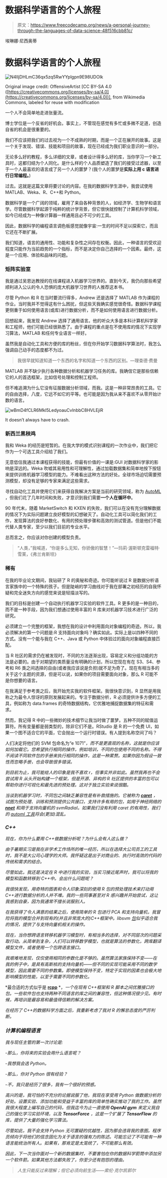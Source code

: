 # 数据科学语言的个人旅程

> 原文：<https://www.freecodecamp.org/news/a-personal-journey-through-the-languages-of-data-science-48f516cbb81c/>

埃琳娜·尼西奥蒂

# 数据科学语言的个人旅程

![N4lljDHLmC36qx5zq5RwYYplgpn9E98UDOlk](img/4044f79ce9d15bd04bd51a37ef7d02a3.png)

Original image credit: OffensiveArtist [CC BY-SA 4.0 ([https://creativecommons.org/licenses/by-sa/4.0](https://creativecommons.org/licenses/by-sa/4.0))], from Wikimedia Commons, labeled for reuse with modification

一个人不会简单地走进张量流。

博士学位是一个反省的好机会。事实上，不管现在感觉有多忙或多微不足道，创造自省的机会是很重要的。

我们不应该把我们的过去视为一个不成熟的时期，而是一个正在展开的故事。这是一个关于发现、错误、技能和项目的故事，现在已经成为我们职业意识的一部分。

无论多么好的教程，多么详细的文章，或者设计得多么好的库，当你学习一个新工具时，这都归结为个人同化。是什么样的个人品质塑造了我们的接受过滤器，以至于一个人最喜欢的语言成了另一个人的噩梦？(我个人的噩梦是**实际上用 c 语言进行日常编程。**)

过去。这就是这篇文章将要讨论的内容。在我的数据科学生涯中，我尝试使用 MATLAB、Weka、R、C++和 Python。

数据科学是一个广阔的领域，雇用了来自各种背景的人，如经济学、生物学和语言学。尽管数据科学起源于纯粹的统计学背景，但它很快就控制了计算机科学领域，如今已经成为一种像计算器一样通用且必不可少的工具。

因此，数据科学的编程语言调色板感觉就像宇宙:一生的时间不足以探索它，而且它还在不断扩展。

我们知道，语言的通用性、功能和复杂性之间存在权衡。因此，一种语言的受欢迎程度只能作为当前趋势的一个指标，而不是决定你自己选择的一个因素。最终，这是一个应用、体验和品味的问题。

### 矩阵实验室

我是通过吴恩达教授的在线课程进入机器学习世界的。直到今天，我仍向那些希望顺利进入公认的令人恐惧的庞大机器学习世界的人推荐这本书。

尽管 Python 和 R 在当时要流行得多，Andrew 还是选择了 MATLAB 作为课程的作业。当时我并不觉得这有什么困扰，但这些天我确实感觉很奇怪。数据科学课程更侧重于如何使用语言(或库)进行数据分析，而不是如何使用语言进行数据分析。

回想起来，我发现 Andrew 选择了通用语言。他的听众大多是本科计算机科学家和工程师，他们可能已经很熟悉了。由于课程的重点是在不使用库的情况下实现学习算法，MATLAB 和任何专业语言一样好。

虽然我是自动化工具和方便的库的粉丝，但在你开始学习数据科学算法时，我怎么强调自己动手的态度都不为过。

> 我很早就知道知道一个东西的名字和知道一个东西的区别。—理查德·费曼

MATLAB 并不缺少执行各种数据分析和机器学习任务的库。我确信它是那些信赖它的人的首选框架，比如信号处理和控制工程师。

但不难追溯为什么它没有征服数据分析领域，而我。这是一种非常昂贵的工具。它的自由选择，八度，它远不如它的平等。也可能是因为我从来不喜欢不从零开始计数的语言。

![wBmD4fCLR6Mkl5LedyoauCvlnbbC8HVLEjiR](img/ff6d44a1a6544f728961ce6919036f7f.png)

It doesn’t always have to crash.

### 新西兰黑秧鸡

我和 Weka 的经历是短暂的。在我大学的模式识别课程的一次作业中，我们把它作为一个可选工具介绍给了我们。

无意低估我通过本课程获得的技能，但最有价值的一课是:GUI 对数据科学家的影响是深远的。Weka 吹嘘其易用性和可理解性，通过加载数据集和简单地按下按钮来提供训练机器学习模型的能力。不难看出这种方法的好处。全球市场迫切需要预测模型，却没有足够的专家来满足这些需求。

寻找自动化工具并使用它们来获得自我解决方案是当前的研究领域，称为 [AutoML](http://www.ml4aad.org/automl/) ，但我们花了几年时间和失败，才意识到我们需要**一个人在循环中**。

90 年代末，随着 MarketSwitch 和 KXEN 的失败，我们可以在没有充分理解数据的情况下为实际问题建立良好模型的幻想破灭了。自动化工具可以简化我们的工作，发现算法的良好参数化、有用的预处理步骤和高效的测试管道。但是他们不能代替人类专家，至少以我们目前的专业水平。

总而言之，你应该对你创建的模型负责。

> “人类，”我喊道，“你是多么无知，你骄傲的智慧！”—玛莉·渥斯顿克雷福特·雪莱，《弗兰肯斯坦》

### 稀有

在我的毕业论文期间，我钻研了 R 的奥秘和奇迹。你可能听说过 R 是数据分析语言家族中的一个特殊的孩子。但是陡峭的学习曲线对于我在部署之初经历的自我怀疑和完全迷失方向的感觉来说是轻描淡写的。

我们的目标是创建一个自动执行机器学习实验的软件工具。R 更多的是一种目的，而不是一种手段，因为我们想通过使用丰富的 R 库来对机器学习技术进行广泛的研究。

必须建立一个完整的框架，我想在我的设计中利用面向对象编程的奇迹。所以，我必须解决的第一个问题是:R 支持面向对象吗？确实如此。实际上是以四种不同的方式。没有一个能与我在 C++、Java 或 Python 中体验过的面向对象编程直接匹配。

当 R 社区的需求仍在被发现时，不同的方法逐渐出现，容易定义和分组功能的方法是必要的。由于对期望的类质量没有明确的计划，所以您现在有在 S3、S4、参考和 R6 类之间选择的自由(或者我应该说是负担)就不足为奇了。现在有相当多的关于这个主题的资源，但是可以说，如果你的项目需要面向对象，那么 R 可能不是你想要的语言。

在我满足于参考类之后，我开始充实我的软件框架。我很快意识到，R 显然是用我称之为最令人惊讶的原则发展起来的。专注于数据分析，R 必须提供许多方便的工具，例如称为 data.frames 的奇特数据结构，它优雅地捕捉数据集的特征和需求。

然而，我记得 R 中的一些微妙的技术细节让我当时做了噩梦。五种不同的赋值运算符。所有变量都是弱类型的，除非它们不是。RStudio 是 R 的一个免费 UI，如果一个图不适合它的平面，它会抛出一个运行时错误。有人提到名称空间了吗？

人们决定将他们的 SVM 包命名为“e 1071”*，而不是更直观的名称，这就是你应该如何加载它。您希望执行相同的操作，例如培训，不同的包使用不同的名称。不得不阅读不同软件包的手册来执行相同的操作，这是一种累赘。如果你因为假设一致性而忽略手册，也会导致很多错误。*

*到目前为止，我可能给人的印象是我不喜欢 r，但事实并非如此。虽然我再也不会尝试用 R 从头开始构建一个框架，但是开源、异构的 R 社区提供的丰富的包可以帮助你进行可视化和最先进的预处理。这对于独立实验来说很酷。*

*当谈到机器学习时，不同包之间缺乏兼容性是有补救措施的。它被称为 [**caret**](http://topepo.github.io/caret/index.html) ，试图为预处理、训练和预测提供公共接口，支持许多有用的包，如用于神经网络的 [**nnet**](https://cran.r-project.org/web/packages/nnet/index.html) 和用于支持向量机的 svmRadial。如果我们没有利用 caret 的有用性，我们的 [automl 工具](https://github.com/issel-ml-squad/ads)将会(更加)混乱。*

### *C++*

*现在，你为什么要用 C++做数据分析呢？为什么会有人这么做？*

*由于暑期实习是我在非学术工作场所的唯一经历，所以在选择大公司员工的工具时，我不是大公司心理学的大师。我怀疑这是出于对商业的、执行时高效的代码的传统和需求的结合。*

*尽管如此，我还是决定在 R 中进行我的实验，当实习接近尾声时，我可以将我的模型和函数转移到 C++中。会出什么问题呢？*

*我很快发现，用奇特的图表和令人印象深刻的使用 R 包的预处理技术来打动用 C++进行数据分析的人并不难。我的一些同事甚至对 R 感兴趣并开始尝试，这让我感到自豪，因为我通常不擅长说服别人。*

*在我获得了令人满意的结果之后，使用简单的 R 包进行 PCA 和支持向量机，我冒险将我的模型合并到现有的(并且非常庞大的)C++框架中。libsvm [包](http://ftp.auckland.ac.nz/software/CRAN/doc/packages/kernlab.pdf)似乎适合我的情况，提供了与支持向量机相关的操作。*

*现在，当你想跨语言转移机器学习模型时，有相当多的选择，对不同层次的问题采取行动。从简单到复杂，人们可以转移数学模型，也就是算法的参数化，跨库翻译模型文件，或者使用一个包跨语言接口。*

*我艰难地发现，仅仅使用相同的参数化是不够的。虽然算法家族保持不变——在我的例子中，是具有高斯核的支持向量机——但不同的实现可能采用不同的数学模型，因此需要不同的参数集。即使模型保持不变，特定于实现的因素也会极大地影响模型的性能，以至于需要不同的参数化。*

*最合适的方式似乎是 [**rcpp**](https://cran.r-project.org/web/packages/Rcpp/index.html) *，*一个在现有 C++框架和 R 脚本之间优雅接口的包。一些软件包也支持两种不同语言的库之间的兼容性，但这种情况很少见。有时候，再培训是最容易和最值得信赖的解决方案。*

*在经历了 C++的数据科学方面之后，我重新考虑了我对 R 的懈怠态度的严厉判断。*

### *计算机编程语言*

*我与现任主管的第一次讨论是:*

*-那么，你将来的实验会用什么语言呢？*

*-我想我会选 Python。*

*-那么，你对 Python 很有经验？*

*-不，我只是经历了很多，我有一个很好的预感。*

*高兴的是，我可怕的不充分的论据说服了他，我现在享受用 Python 做数据分析的好处。设置实验、添加功能和受益于丰富的库的简单性确实推动了我的工作。虽然我很大程度上编写自己的代码，但我迄今为止一直使用 **OpenAI gym** 来定义我自己的强化学习实验环境，以及 **TensorForce** ，这是一个扩展了 **TensorFlow** 的库，提供了大量的强化学习算法。*

*尽管如此，我不会支持 Python 无可置疑的优越性，因为那会违背我的意图。程序员倾向于将他们的信念固化为关于语言的强有力的陈述。可能忘记了不可能有一种语言能统治所有人。如果有，那肯定是太笼统了，不可能那么有效。*

*因此，下一次当你面对一个新的数据集时，不要害怕在你的数据科学箭筒中添加另一个软件箭。如果其他方法都失败了，你至少还有抱怨的理由。*

> *人生只能反过来理解；但它必须向前生活——索伦·克尔凯郭尔*
